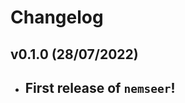 # Changelog

<!--next-version-placeholder-->

## v0.1.0 (28/07/2022)

- First release of `nemseer`!
    -
